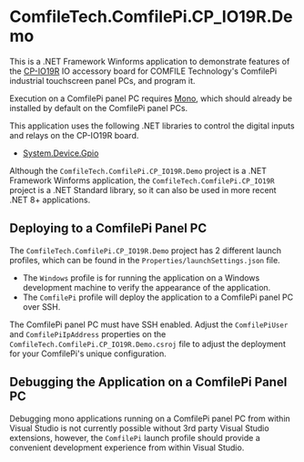 # ComfileTech.ComfilePi.CP_IO19R.Demo

This is a .NET Framework Winforms application to demonstrate features of the [CP-IO19R](https://comfiletech.com/raspberry-pi-panel-pc/cp-io19r-i-o-relay-board-for-the-cpi-s-series/) IO accessory board for COMFILE Technology's ComfilePi industrial touchscreen panel PCs, and program it.

Execution on a ComfilePi panel PC requires [Mono](https://gitlab.winehq.org/mono/mono), which should already be installed by default on the ComfilePi panel PCs.

This application uses the following .NET libraries to control the digital inputs and relays on the CP-IO19R board.
* [System.Device.Gpio](https://www.nuget.org/packages/System.Device.Gpio/)

Although the `ComfileTech.ComfilePi.CP_IO19R.Demo` project is a .NET Framework Winforms application, the `ComfileTech.ComfilePi.CP_IO19R` project is a .NET Standard library, so it can also be used in more recent .NET 8+ applications.

## Deploying to a ComfilePi Panel PC

The `ComfileTech.ComfilePi.CP_IO19R.Demo` project has 2 different launch profiles, which can be found in the `Properties/launchSettings.json` file.  
* The `Windows` profile is for running the application on a Windows development machine to verify the appearance of the application. 
* The `ComfilePi` profile will deploy the application to a ComfilePi panel PC over SSH.  

The ComfilePi panel PC must have SSH enabled.  Adjust the `ComfilePiUser` and `ComfilePiIpAddress` properties on the `ComfileTech.ComfilePi.CP_IO19R.Demo.csroj` file to adjust the deployment for your ComfilePi's unique configuration.

## Debugging the Application on a ComfilePi Panel PC

Debugging mono applications running on a ComfilePi panel PC from within Visual Studio is not currently possible without 3rd party Visual Studio extensions, however, the `ComfilePi` launch profile should provide a convenient development experience from within Visual Studio.
